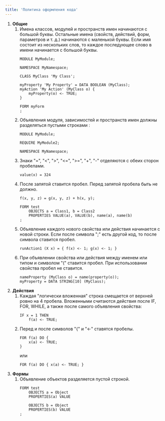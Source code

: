 ```yaml
---
title: 'Политика оформления кода'
---
```


1.  **Общие**
    1.  Имена классов, модулей и пространств имен начинаются с большой буквы. Остальные имена (свойств, действий, форм, параметров и т. д.) начинаются с маленькой буквы. Если имя состоит из нескольких слов, то каждое последующее слово в имени начинается с большой буквы.
        ```lsf
        MODULE MyModule;

        NAMESPACE MyNamespace;

        CLASS MyClass 'My Class';

        myProperty 'My Property' = DATA BOOLEAN (MyClass);
        myAction 'My Action' (MyClass o) {
            myProperty(o) <- TRUE;
        }

        FORM myForm
        ;
        ```
    2.  Объявления модуля, зависимостей и пространств имен должны разделяться пустыми строками :
        ```lsf
        MODULE MyModule;

        REQUIRE MyModule2;

        NAMESPACE MyNamespace;
        ```
    3.  Знаки "=", "<", "\>", "<=", "\>=", "+", "-" отделяются с обеих сторон пробелами.
        ```lsf
        value(x) = 324
        ```
    4.  После запятой ставится пробел. Перед запятой пробела быть не должно.
        ```lsf
        f(x, y, z) = g(x, y, z) + h(x, y);

        FORM test
            OBJECTS a = Class1, b = Class2
            PROPERTIES VALUE(a), VALUE(b), name(a), name(b)
        ;
        ```
    5.  Объявление каждого нового свойства или действия начинается с новой строки. Если после символа ";" есть другой код, то после символа ставится пробел.
        ```lsf
        runAction1 (X x) = { f(x) <- 1; g(x) <- 1; }
        ```
    6.  При объявлении свойства или действия между именем или типом и символом "(" ставится пробел. При использовании свойства пробел не ставится.
        ```lsf
        nameProperty (MyClass o) = name(property(o));
        myProperty = DATA STRING[10] (MyClass);
        ```
2.  **Действия**  
    1.  Каждая "логически вложенная" строка смещается от верхней ровно на 4 пробела. Вложенными считаются действия после IF, FOR, WHILE, а также после самого объявления свойства:
        ```lsf
        IF x = 1 THEN
            f(a) <- TRUE;
        ```
    2.  Перед и после символов "{" и "<-" ставятся пробелы.
        ```lsf
        FOR f(a) DO {
            x(a) <- TRUE;
        }
        ```
        или
        ```lsf
        FOR f(a) DO { x(a) <- TRUE; }
        ```
3.  **Формы**
    1.  Объявление объектов разделяется пустой строкой.
        ```lsf
        FORM test
            OBJECTS a = Object
            PROPERTIES(a) VALUE

            OBJECTS b = Object
            PROPERTIES(b) VALUE
        ;   
        ```